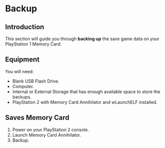 # Backup

## Introduction

This section will guide you through **backing up** the save game data on your PlayStation 1 Memory Card.

## Equipment

You will need:

* Blank USB Flash Drive.
* Computer.
* Internal or External Storage that has enough available space to store the backups.
* PlayStation 2 with Memory Card Annihilator and wLaunchELF installed.

## Saves Memory Card

1. Power on your PlayStation 2 console.
2. Launch Memory Card Annihilator.
3. Backup.

